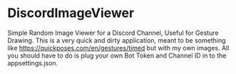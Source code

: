 # DiscordImageViewer
Simple Random Image Viewer for a Discord Channel, Useful for Gesture Drawing. This is a very quick and dirty application, meant to be something like https://quickposes.com/en/gestures/timed but with my own images. All you should have to do is plug your own Bot Token and Channel ID in to the appsettings.json.
